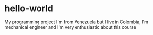 # hello-world
My programming project
I'm from Venezuela but I live in Colombia, I'm mechanical engineer and I'm very enthusiastic about this course
